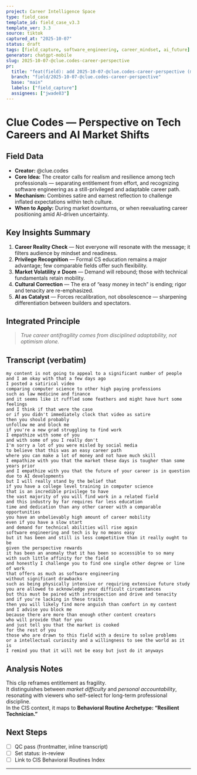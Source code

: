 ```yaml
---
project: Career Intelligence Space
type: field_case
template_id: field_case_v3.3
template_ver: 3.3
source: tiktok
captured_at: "2025-10-07"
status: draft
tags: [field_capture, software_engineering, career_mindset, ai_future]
generator: chatgpt-mobile
slug: 2025-10-07-@clue.codes-career-perspective
pr:
  title: "feat(field): add 2025-10-07-@clue.codes-career-perspective (mobile copilot capture)"
  branch: "field/2025-10-07-@clue.codes-career-perspective"
  base: "main"
  labels: ["field_capture"]
  assignees: ["jwade83"]
---
```


# Clue Codes — Perspective on Tech Careers and AI Market Shifts

## Field Data
- **Creator:** @clue.codes  
- **Core Idea:** The creator calls for realism and resilience among tech professionals — separating entitlement from effort, and recognizing software engineering as a still-privileged and adaptable career path.  
- **Mechanism:** Combines satire and earnest reflection to challenge inflated expectations within tech culture.  
- **When to Apply:** During market downturns, or when reevaluating career positioning amid AI-driven uncertainty.  

## Key Insights Summary
1. **Career Reality Check** — Not everyone will resonate with the message; it filters audience by mindset and readiness.  
2. **Privilege Recognition** — Formal CS education remains a major advantage; few comparable fields offer such flexibility.  
3. **Market Volatility ≠ Doom** — Demand will rebound; those with technical fundamentals retain mobility.  
4. **Cultural Correction** — The era of “easy money in tech” is ending; rigor and tenacity are re-emphasized.  
5. **AI as Catalyst** — Forces recalibration, not obsolescence — sharpening differentiation between builders and spectators.  

## Integrated Principle
> *True career antifragility comes from disciplined adaptability, not optimism alone.*

## Transcript (verbatim)
```
my content is not going to appeal to a significant number of people
and I am okay with that a few days ago
I posted a satirical video
comparing computer science to other high paying professions
such as law medicine and finance
and it seems like it ruffled some feathers and might have hurt some feelings
and I think if that were the case
or if you didn't immediately clock that video as satire
then you should probably 
unfollow me and block me
if you're a new grad struggling to find work
I empathize with some of you
and with some of you I really don't
I'm sorry a lot of you were misled by social media
to believe that this was an easy career path
where you can make a lot of money and not have much skill
I empathize with you that the market these days is tougher than some years prior
and I empathize with you that the future of your career is in question
due to AI developments
but I will really stand by the belief that
if you have a college level training in computer science
that is an incredible privilege to have
the vast majority of you will find work in a related field
and this industry by far requires far less education
time and dedication than any other career with a comparable opportunities
you have an unbelievably high amount of career mobility
even if you have a slow start
and demand for technical abilities will rise again
software engineering and tech is by no means easy
but it has been and still is less competitive than it really ought to be
given the perspective rewards
it has been an anomaly that it has been so accessible to so many
with such little affinity for the field
and honestly I challenge you to find one single other degree or line of work
that offers as much as software engineering
without significant drawbacks
such as being physically intensive or requiring extensive future study
you are allowed to acknowledge your difficult circumstances
but this must be paired with introspection and drive and tenacity
and if you're lacking in these traits
then you will likely find more anguish than comfort in my content
and I advise you block me
because there are more than enough other content creators
who will provide that for you
and just tell you that the market is cooked
for the rest of you
those who are drawn to this field with a desire to solve problems
or a intellectual curiosity and a willingness to see the world as it is
I remind you that it will not be easy but just do it anyways
```

## Analysis Notes
This clip reframes entitlement as fragility.  
It distinguishes between *market difficulty* and *personal accountability*, resonating with viewers who self-select for long-term professional discipline.  
In the CIS context, it maps to **Behavioral Routine Archetype: “Resilient Technician.”**

## Next Steps
- [ ] QC pass (frontmatter, inline transcript)
- [ ] Set status: in-review
- [ ] Link to CIS Behavioral Routines Index
---